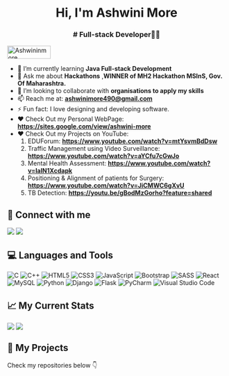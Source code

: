 
<h1 align="center">Hi, I'm Ashwini More</h1>

<h3 align="center"> # Full-stack Developer👩‍💻</h3>

<p align="left"> <img src="https://komarev.com/ghpvc/?username=Ashwininmore&label=Profile%20views&color=83b60e&style=flat" alt="Ashwininmore" width="100" height="30"  /> </p>

- 🔭 I’m currently learning <b>Java Full-stack Development</b>
- 💬 Ask me about **Hackathons** ,**WINNER of MH2 Hackathon MSInS, Gov. Of Maharashtra.** 
- 👯 I’m looking to collaborate with **organisations to apply my skills**
- 📫 Reach me at: **ashwinimore490@gmail.com**
- ⚡ Fun fact: I love designing and developing software.
- ❤️ Check Out my Personal WebPage: **https://sites.google.com/view/ashwini-more** 
- ❤ Check Out my Projects on YouTube:
  1) EDUForum: **https://www.youtube.com/watch?v=mtYsvmBdDsw**
  2) Traffic Management using Video Surveillance: **https://www.youtube.com/watch?v=aYCfu7cGwJo**
  3) Mental Health Assessment: **https://www.youtube.com/watch?v=IalN1Xcdapk**
  4) Positioning & Alignment of patients for Surgery: **https://www.youtube.com/watch?v=JiCMWC6gXvU**
  5) TB Detection: **https://youtu.be/gBodMzGorho?feature=shared**


## 🤝 Connect with me
[<img src="https://img.shields.io/badge/linkedin-%230077B5.svg?&style=for-the-badge&logo=linkedin&logoColor=white">](https://www.linkedin.com/in/ashwini-more-2482671a3/)
[<img src="https://img.shields.io/badge/Twitter-1DA1F2?style=for-the-badge&logo=twitter&logoColor=white">](https://twitter.com/Ashwini17045650)

## 💻 Languages and Tools

<p>

 ![C](https://img.shields.io/badge/c-%2300599C.svg?style=for-the-badge&logo=c&logoColor=white)
 	![C++](https://img.shields.io/badge/c++-%2300599C.svg?style=for-the-badge&logo=c%2B%2B&logoColor=white)
  ![HTML5](https://img.shields.io/badge/html5-%23E34F26.svg?style=for-the-badge&logo=html5&logoColor=white)
  ![CSS3](https://img.shields.io/badge/css3-%231572B6.svg?style=for-the-badge&logo=css3&logoColor=white)
  ![JavaScript](https://img.shields.io/badge/javascript-%23323330.svg?style=for-the-badge&logo=javascript&logoColor=%23F7DF1E) 
  ![Bootstrap](https://img.shields.io/badge/bootstrap-%238511FA.svg?style=for-the-badge&logo=bootstrap&logoColor=white)
  ![SASS](https://img.shields.io/badge/SASS-hotpink.svg?style=for-the-badge&logo=SASS&logoColor=white)
  ![React](https://img.shields.io/badge/React-20232A?style=for-the-badge&logo=react&logoColor=61DAFB)
  ![MySQL](https://img.shields.io/badge/mysql-%2300f.svg?style=for-the-badge&logo=mysql&logoColor=white)
  ![Python](https://img.shields.io/badge/python-3670A0?style=for-the-badge&logo=python&logoColor=ffdd54)
  ![Django](https://img.shields.io/badge/django-%23092E20.svg?style=for-the-badge&logo=django&logoColor=white)
  ![Flask](https://img.shields.io/badge/flask-%23000.svg?style=for-the-badge&logo=flask&logoColor=white)
  ![PyCharm](https://img.shields.io/badge/pycharm-143?style=for-the-badge&logo=pycharm&logoColor=black&color=black&labelColor=green)
  ![Visual Studio Code](https://img.shields.io/badge/Visual%20Studio%20Code-0078d7.svg?style=for-the-badge&logo=visual-studio-code&logoColor=white)
  
</p>


## 📈 My Current Stats
<p><img align="center" src="https://github-readme-streak-stats.herokuapp.com/?user=Ashwininmore&" />
<img align="center" src="https://github-readme-stats.vercel.app/api/top-langs/?username=Ashwininmore&hide=python,jupyternotebook&theme=tokyonight"/>
</p>






## 📌 My Projects
<p>
Check my repositories below 👇
</p>
</div>
